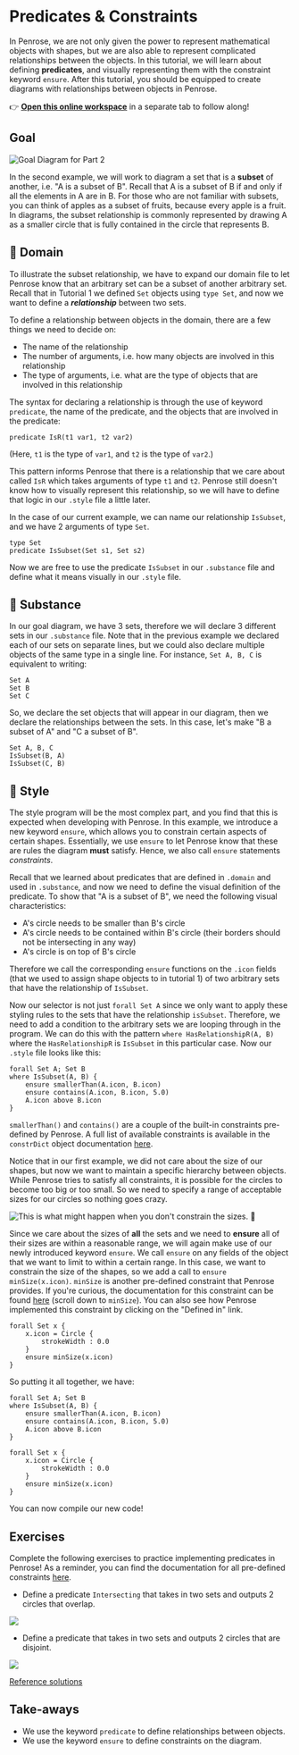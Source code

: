 # Predicates & Constraints

In Penrose, we are not only given the power to represent mathematical objects with shapes, but we are also able to represent complicated relationships between the objects. In this tutorial, we will learn about defining **predicates**, and visually representing them with the constraint keyword `ensure`. After this tutorial, you should be equipped to create diagrams with relationships between objects in Penrose.

👉 [**Open this online workspace**](pathname:///try/index.html?example_trio=penrose/penrose/main/packages/examples/src/tutorials/code/tutorial2) in a separate tab to follow along!

## Goal

![Goal Diagram for Part 2](/img/tutorial/goal.svg)

In the second example, we will work to diagram a set that is a **subset** of another, i.e. "A is a subset of B". Recall that A is a subset of B if and only if all the elements in A are in B. For those who are not familiar with subsets, you can think of apples as a subset of fruits, because every apple is a fruit. In diagrams, the subset relationship is commonly represented by drawing A as a smaller circle that is fully contained in the circle that represents B.

## 📄 Domain

To illustrate the subset relationship, we have to expand our domain file to let Penrose know that an arbitrary set can be a subset of another arbitrary set. Recall that in Tutorial 1 we defined `Set` objects using `type Set`, and now we want to define a _**relationship**_ between two sets.

To define a relationship between objects in the domain, there are a few things we need to decide on:

- The name of the relationship
- The number of arguments, i.e. how many objects are involved in this relationship
- The type of arguments, i.e. what are the type of objects that are involved in this relationship

The syntax for declaring a relationship is through the use of keyword `predicate`, the name of the predicate, and the objects that are involved in the predicate:

```
predicate IsR(t1 var1, t2 var2)
```

(Here, `t1` is the type of `var1`, and `t2` is the type of `var2`.)

This pattern informs Penrose that there is a relationship that we care about called `IsR` which takes arguments of type `t1` and `t2`. Penrose still doesn't know how to visually represent this relationship, so we will have to define that logic in our `.style` file a little later.

In the case of our current example, we can name our relationship `IsSubset`, and we have 2 arguments of type `Set`.

```
type Set
predicate IsSubset(Set s1, Set s2)
```

Now we are free to use the predicate `IsSubset` in our `.substance` file and define what it means visually in our `.style` file.

## 📄 Substance

In our goal diagram, we have 3 sets, therefore we will declare 3 different sets in our `.substance` file. Note that in the previous example we declared each of our sets on separate lines, but we could also declare multiple objects of the same type in a single line. For instance, `Set A, B, C` is equivalent to writing:

```
Set A
Set B
Set C
```

So, we declare the set objects that will appear in our diagram, then we declare the relationships between the sets. In this case, let's make "B a subset of A" and "C a subset of B".

```
Set A, B, C
IsSubset(B, A)
IsSubset(C, B)
```

## 📄 Style

The style program will be the most complex part, and you find that this is expected when developing with Penrose. In this example, we introduce a new keyword `ensure`, which allows you to constrain certain aspects of certain shapes. Essentially, we use `ensure` to let Penrose know that these are rules the diagram **must** satisfy. Hence, we also call `ensure` statements _constraints_.

Recall that we learned about predicates that are defined in `.domain` and used in `.substance`, and now we need to define the visual definition of the predicate. To show that "A is a subset of B", we need the following visual characteristics:

- A's circle needs to be smaller than B's circle
- A's circle needs to be contained within B's circle (their borders should not be intersecting in any way)
- A's circle is on top of B's circle

Therefore we call the corresponding `ensure` functions on the `.icon` fields (that we used to assign shape objects to in tutorial 1) of two arbitrary sets that have the relationship of `IsSubset`.

Now our selector is not just `forall Set A` since we only want to apply these styling rules to the sets that have the relationship `isSubset`. Therefore, we need to add a condition to the arbitrary sets we are looping through in the program. We can do this with the pattern `where HasRelationshipR(A, B)` where the `HasRelationshipR` is `IsSubset` in this particular case. Now our `.style` file looks like this:

```
forall Set A; Set B
where IsSubset(A, B) {
    ensure smallerThan(A.icon, B.icon)
    ensure contains(A.icon, B.icon, 5.0)
    A.icon above B.icon
}
```

`smallerThan()` and `contains()` are a couple of the built-in constraints pre-defined by Penrose. A full list of available constraints is available in the `constrDict` object documentation [here](https://penrose.github.io/penrose/typedoc/modules.html#constrDict).

Notice that in our first example, we did not care about the size of our shapes, but now we want to maintain a specific hierarchy between objects. While Penrose tries to satisfy all constraints, it is possible for the circles to become too big or too small. So we need to specify a range of acceptable sizes for our circles so nothing goes crazy.

![This is what might happen when you don't constrain the sizes. 👿](/img/tutorial/no_ensures.png)

Since we care about the sizes of **all** the sets and we need to **ensure** all of their sizes are within a reasonable range, we will again make use of our newly introduced keyword `ensure`. We call `ensure` on any fields of the object that we want to limit to within a certain range. In this case, we want to constrain the size of the shapes, so we add a call to `ensure minSize(x.icon)`. `minSize` is another pre-defined constraint that Penrose provides. If you're curious, the documentation for this constraint can be found [here](https://penrose.github.io/penrose/typedoc/modules.html#constrDict) (scroll down to `minSize`). You can also see how Penrose implemented this constraint by clicking on the "Defined in" link.

```
forall Set x {
    x.icon = Circle {
        strokeWidth : 0.0
    }
    ensure minSize(x.icon)
}
```

So putting it all together, we have:

```
forall Set A; Set B
where IsSubset(A, B) {
    ensure smallerThan(A.icon, B.icon)
    ensure contains(A.icon, B.icon, 5.0)
    A.icon above B.icon
}

forall Set x {
    x.icon = Circle {
        strokeWidth : 0.0
    }
    ensure minSize(x.icon)
}
```

You can now compile our new code!

## Exercises

Complete the following exercises to practice implementing predicates in Penrose! As a reminder, you can find the documentation for all pre-defined constraints [here](https://penrose.github.io/penrose/typedoc/modules.html#constrDict).

- Define a predicate `Intersecting` that takes in two sets and outputs 2 circles that overlap.

![](/img/tutorial/e1c1.png)

- Define a predicate that takes in two sets and outputs 2 circles that are disjoint.

![](/img/tutorial/e1c2.png)

[Reference solutions](https://github.com/penrose/penrose/blob/main/packages/examples/src/tutorials/solutions/tutorial2.md)

## Take-aways

- We use the keyword `predicate` to define relationships between objects.
- We use the keyword `ensure` to define constraints on the diagram.
